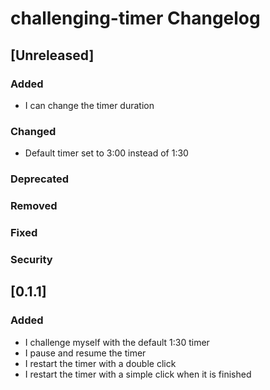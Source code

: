 <!-- Keep a Changelog guide -> https://keepachangelog.com -->

# challenging-timer Changelog

## [Unreleased]

### Added
- I can change the timer duration

### Changed
- Default timer set to 3:00 instead of 1:30

### Deprecated

### Removed

### Fixed

### Security

## [0.1.1]

### Added
- I challenge myself with the default 1:30 timer
- I pause and resume the timer
- I restart the timer with a double click
- I restart the timer with a simple click when it is finished
